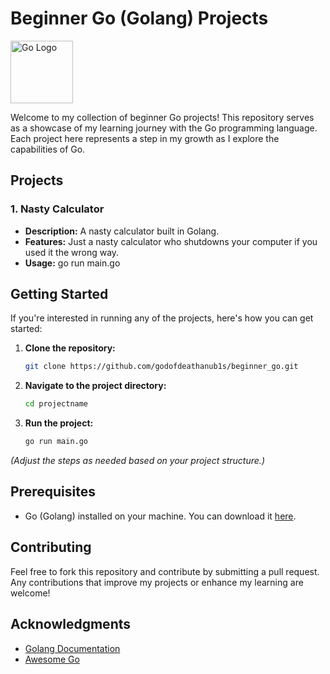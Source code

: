 # Beginner Go (Golang) Projects

<img src="https://miro.medium.com/v2/resize:fit:1061/1*pn-IzUxHCtYMlBlLsG3DGA.png" alt="Go Logo" width="100"/>

Welcome to my collection of beginner Go projects! This repository serves as a showcase of my learning journey with the Go programming language. Each project here represents a step in my growth as I explore the capabilities of Go.

## Projects

### 1. Nasty Calculator
- **Description:** A nasty calculator built in Golang.
- **Features:** Just a nasty calculator who shutdowns your computer if you used it the wrong way.
- **Usage:** go run main.go

## Getting Started

If you're interested in running any of the projects, here's how you can get started:

1. **Clone the repository:**
   ```bash
   git clone https://github.com/godofdeathanub1s/beginner_go.git
   ```
   
2. **Navigate to the project directory:**
   ```bash
   cd projectname
   ```

3. **Run the project:**
   ```bash
   go run main.go
   ```

*(Adjust the steps as needed based on your project structure.)*

## Prerequisites

- Go (Golang) installed on your machine. You can download it [here](https://golang.org/dl/).

## Contributing

Feel free to fork this repository and contribute by submitting a pull request. Any contributions that improve my projects or enhance my learning are welcome!

## Acknowledgments

- [Golang Documentation](https://golang.org/doc/)
- [Awesome Go](https://awesome-go.com/)

